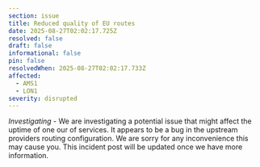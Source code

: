 ```yaml
---
section: issue
title: Reduced quality of EU routes
date: 2025-08-27T02:02:17.725Z
resolved: false
draft: false
informational: false
pin: false
resolvedWhen: 2025-08-27T02:02:17.733Z
affected:
  - AMS1
  - LON1
severity: disrupted
---
```

*Investigating* - We are investigating a potential issue that might affect the uptime of one our of services. It appears to be a bug in the upstream providers routing configuration. We are sorry for any inconvenience this may cause you. This incident post will be updated once we have more information.